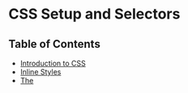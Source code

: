 # CSS Setup and Selectors

## Table of Contents 

- [Introduction to CSS](#Introduction-to-CSS)
- [Inline Styles](#Inline-Styles)
- [The <style> Tag](#The-style-Tag)
- [The .css file](The-css-file)
- [Linking the CSS File](Linking-the-CSS-File)
- [Tag Name](#Tag-Name)
- [Class Name](#Class-Name)
- [Multiple Classes](#Multiple-Classes)
- [ID Name](#ID-Name)
- [Classes and IDs](#Classes-and-IDs)
- [Specificity](#Specificity)
- [Chaining Selectors](#Chaining-Selectors)
- [Nested Elements](#Nested-Elements)
- [Chaining and Specificity](#Chaining-and-Specificity)
- [Multiple Selectors](#Multiple-Selectors)
- [Review CSS Selectors](#Review-CSS-Selectors)



## Introduction to CSS

The basic structure of every web page, HTML, is very plain on its own. The beautiful websites that we see across the internet are styled with a variety of tools, including CSS.

*CSS*, or Cascading Style Sheets, is a language that web developers use to *style* the HTML content on a web page. CSS can help developers to modify colors, font types, font sizes, shadows, images, element positioning, and more. 

Here we will learn how to select which HTML elements we wish to style and set up our CSS file structure.

```html
<link href="style.css" type="text/css" rel="stylesheet">
```

**Question: **What does "cascading" in CSS mean? 

The “cascading” in CSS refers to the fact that styling rules “cascade” down from several sources. This means that CSS has an inherent hierarchy and styles of a higher precedence will overwrite rules of a lower precedence. 



## Inline Styles

Although CSS is a different language than HTML, it is possible to write CSS code directly within HTML code using *inline styles*.

To style an HTML element, we can add the `style` attribute directly to the opening tag. After we add the attribute, we can set it equal to the CSS style(s) we’d like applied to that element.

```html
<p style="color: red;">I'm learning to code!</p>
```

The code in the example above demonstrates how to use inline styling. The paragraph element has a `style` attribute within its opening tag. Next, the `style` attribute is set equal to `color: red;`, which will set the color of the paragraph text to red within the browser.

If we would like to add *more* than one style with inline styles, simply keep adding to the `style` attribute. Make sure to end the styles with a semicolon (`;`).

```html
<p style="color: red; font-size: 20px;">I'm learning to code!</p>
```



## The <style> Tag

Inline styles are a fast way of styling HTML, but they also have limitations. If we wanted to style, for example, multiple `<h1>` elements, we would have to add inline styling to each element manually. In addition, we would also have to maintain the HTML code when additional `<h1>` elements are added.

Fortunately, HTML allows we to write CSS code in its own dedicated section with the `<style>` element. CSS can be written between opening and closing `<style>` tags. To use the `<style>` element, it must be placed inside of the `<head>` element.

```html
<head>
  <style>


  </style>
</head>
```

After adding a `<style>` tag in the head section, we can begin writing CSS code.

```html
<head>
  <style>
    p {
      color: red;
      font-size: 20px;
    }
  </style>
</head>
```

The CSS code in the example above changes the color of all paragraph text to red and also changes the size of the text to 20 pixels. Note how the syntax of the CSS code matches (for the most part) the syntax we used for inline styling. The main difference is that we can specify which elements to apply the styling to.



## The .css file

Developers avoid mixing code by storing HTML and CSS code in separate files (HTML files contain only HTML code, and CSS files contain only CSS code).

We can create a CSS file by using the **.css** file name extension, like so: **style.css**

With a CSS file, we can write all the CSS code needed to style a page without sacrificing the readability and maintainability of our HTML file.



## Linking the CSS File

Now we successfully separated structure (HTML) from styling (CSS), but the web page still looks bland. 

This is because when HTML and CSS code are in separate files, the files must be linked. Otherwise, the HTML file will not be able to locate the CSS code, and the styling will not be applied.

We can use the `<link>` element to link HTML and CSS files together. The `<link>` element must be placed within the head of the HTML file. It is a self-closing tag and requires the following three attributes:

1. `href` — like the anchor element, the value of this attribute must be the address, or path, to the CSS file.
2. `type` — this attribute describes the type of document that you are linking to (in this case, a CSS file). The value of this attribute should be set to `text/css`.
3. `rel` — this attribute describes the relationship between the HTML file and the CSS file. Because you are linking to a stylesheet, the value should be set to `stylesheet`.

When linking an HTML file and a CSS file together, the `<link>` element will look like the following:

```html
<link href="https://www.github.com/stylesheets/style.css" type="text/css" rel="stylesheet">
```

Note that in the example above the path to the stylesheet is a URL:

```
https://www.github.com/stylesheets/style.css
```

Specifying the path to the stylesheet using a URL is one way of linking a stylesheet.

If the CSS file is stored in the same [directory](https://en.wikipedia.org/wiki/Directory_(computing)) as your HTML file, then you can specify a [relative path](https://en.wikipedia.org/wiki/Path_(computing)#Absolute_and_relative_paths) instead of a URL, like so:

```html
<link href="./style.css" type="text/css" rel="stylesheet">
```

Using a relative path is very common way of linking a stylesheet.



## Tag Name

CSS can select HTML elements by using an element’s tag name. A tag name is the word (or character) between HTML angle brackets.

For example, in HTML, the tag for a paragraph element is `<p>`. The CSS syntax for selecting `<p>` elements is:

```css
p {

}
```

In the example above, all paragraph elements will be selected using a CSS *selector*. The selector in the example above is `p`. Note that the CSS selector matches the HTML tag for that element, but without the angle brackets.

In addition, two curly braces follow immediately after the selector (an opening and closing brace, respectively). Any CSS properties will go inside of the curly braces to style the selected elements.



## Class Name

CSS is not limited to selecting elements by tag name. HTML elements can have more than just a tag name; they can also have *attributes*. One common attribute is the `class` attribute. It is also possible to select an element by its `class` attribute.

For example, consider the following HTML:

```html
<p class="brand">Sole Shoe Company</p>
```

The paragraph element in the example above has a `class` attribute within the `<p>` tag. The `class` attribute is set to `"brand"`. To select this element using CSS, we could use the following CSS selector:

```css
.brand {

}
```

To select an HTML element by its class using CSS, a period (`.`) must be prepended to the class’s name. In the example above case, the class is `brand`, so the CSS selector for it is `.brand`.



## Multiple Classes

We can use CSS to select an HTML element’s `class` attribute by name.

So far, we have selected elements using only one class name per element. If every HTML element had a single class, all the style information for each element would require a new class.

Luckily, it’s possible to add more than one class name to an HTML element’s `class` attribute.

For instance, perhaps there’s a heading element that needs to be green and bold. You could write two CSS rules like so:

```css
.green {
  color: green;
}

.bold {
  font-weight: bold;
}
```

Then, you could include both of these classes on one HTML element like this:

```html
<h1 class="green bold"> ... </h1>
```

We can add multiple classes to an HTML element’s `class` attribute by separating them with a space. This enables us to mix and match CSS classes to create many unique styles without writing a custom class for every style combination needed.



## ID Name

If an HTML element needs to be styled uniquely (no matter what classes are applied to the element), we can add an ID to the element. To add an ID to an element, the element needs an `id` attribute:

```html
<h1 id="large-title"> ... </h1>
```

Then, CSS can select HTML elements by their `id` attribute. To select an `id` element, CSS prepends the `id` name with a hashtag (`#`). For instance, if we wanted to select the HTML element in the example above, it would look like this:

```css
#large-title {

}
```

The `id` name is `large-title`, therefore the CSS selector for it is `#large-title`.



## Classes and IDs

CSS can select HTML elements by their tag, class, and ID. CSS classes and IDs have different purposes, which can affect which one you use to style HTML elements.

CSS classes are meant to be reused over many elements. By writing CSS classes, you can style elements in a variety of ways by mixing classes on HTML elements.

For instance, imagine a page with two headlines. One headline needs to be bold and blue, and the other needs to be bold and green. Instead of writing separate CSS rules for each headline that repeat each other’s code, it’s better to write a `.bold` CSS rule, a `.green` CSS rule, and a `.blue` CSS rule. Then you can give one headline the `bold green` classes, and the other the `bold blue` classes.

While classes are meant to be used many times, an ID is meant to style only one element. IDs override the styles of tags and classes. Since IDs override class and tag styles, they should be used sparingly and only on elements that need to always appear the same.



## Specificity

Specificity is the order by which the browser decides which CSS styles will be displayed. A best practice in CSS is to style elements while using the lowest degree of specificity, so that if an element needs a new style, it is easy to override.

IDs are the most specific selector in CSS, followed by classes, and finally, tags. For example, consider the following HTML and CSS:

```html
<h1 class="headline">Breaking News</h1>
h1 {
  color: red;
}

.headline {
  color: firebrick;
}
```

In the example code above, the color of the heading would be set to `firebrick`, as the class selector is more specific than the tag selector. If an ID attribute (and selector) were added to the code above, the styles within the ID selector’s body would override all other styles for the heading. The only way to override an ID is to add *another* ID with additional styling.

Over time, as files grow with code, many elements may have IDs, which can make CSS difficult to edit, since a new, more specific style must be created to change the style of an element.

To make styles easy to edit, it’s best to style with a tag selector, if possible. If not, add a class selector. If that is not specific enough, then consider using an ID selector.



## Chaining Selectors

When writing CSS rules, it is possible to require an HTML element to have two or more CSS selectors at the same time.

This is done by combining multiple selectors, which we will refer to as chaining. For instance, if there was a `.special` class for `h1` elements, the CSS would look like:

```css
h1.special {

}
```

The code above would select only the `h1` elements that have a class of `special`. If a `p` element also had a class of `special`, the rule in the example would not style the paragraph.



## Nested Elements

In addition to chaining selectors to select elements, CSS also supports selecting elements that are nested within other HTML elements. For instance, consider the following HTML:

```html
<ul class='main-list'>
  <li> ... </li>
  <li> ... </li>
  <li> ... </li>
</ul>
```

The nested `<li>` elements are selected with the following CSS:

```css
.main-list li {

}
```

In the example above, `.main-list` selects the `.main-list` element (the unordered list element). The nested `<li>` are selected by adding `li` to the selector, separated by a space, resulting in `.main-list li` as the final selector (note the space in the selector).

Selecting elements in this way can make our selectors even more specific by making sure they appear in the context we expect.



## Chaining and Specificity

To create a selector that targets all of the `h5` elements nested inside elements with class `.description`, we write `.description h5`. This CSS selector was more specific than writing only `h5`. Adding more than one tag, class, or ID to a CSS selector increases the specificity of the CSS selector.

For instance, consider the following CSS:

```css
p {
  color: blue;
}


.main p {
  color: red;
}
```

Both of these CSS rules define what a `p` element should look like. Since `.main p` has a class and a `p` tag as its selector, only the `p` elements inside the `.main` element will appear `red`. This occurs despite there being another more general rule that states `p` elements should be `blue`.



## Multiple Selectors

In order to make CSS more concise, it is possible to add CSS styles to multiple CSS selectors all at once. This prevents writing repetitive code.

For instance, the following code has repetitive style attributes:

```css
h1 {
  font-family: Georgia;
}

.menu {
  font-family: Georgia;
}
```

Instead of writing `font-family: Georgia` twice for two selectors, we can separate the selectors by a comma to apply the same style to both, like this:

```css
h1, 
.menu {
  font-family: Georgia;
}
```

By separating the CSS selectors with a comma, both the `h1` and the `.menu` elements will receive the `font-family: Georgia` styling.



## Review CSS Selectors

- CSS can change the look of HTML elements. In order to do this, CSS must select HTML elements, then apply styles to them.
- CSS can select HTML elements by tag, class, or ID.
- Multiple CSS classes can be applied to one HTML element.
- Classes can be reusable, while IDs can only be used once.
- IDs are more specific than classes, and classes are more specific than tags. That means IDs will override any styles from a class, and classes will override any styles from a tag selector.
- Multiple selectors can be chained together to select an element. This raises the specificity, but can be necessary.
- Nested elements can be selected by separating selectors with a space.
- Multiple unrelated selectors can receive the same styles by separating the selector names with commas.

